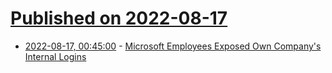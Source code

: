 # [Published on 2022-08-17](index.md)

* [2022-08-17, 00:45:00](https://yro.slashdot.org/story/22/08/16/2016222/microsoft-employees-exposed-own-companys-internal-logins?utm_source=rss1.0mainlinkanon&utm_medium=feed) - [Microsoft Employees Exposed Own Company's Internal Logins](https://yro.slashdot.org/story/22/08/16/2016222/microsoft-employees-exposed-own-companys-internal-logins?utm_source=rss1.0mainlinkanon&utm_medium=feed)
